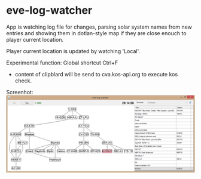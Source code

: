 # eve-log-watcher

App is watching log file for changes, parsing solar system names from new entries and showing them in dotlan-style map if they are close enouch to player current location.

Player current location is updated by watching 'Local'.

Experimental function: Global shortcut Ctrl+F 
- content of clipblard will be send to cva.kos-api.org to execute kos check.
	
Screenhot:
![Screenhot](https://raw.githubusercontent.com/CzBuCHi/eve-log-watcher/master/screenhot.png)